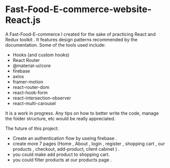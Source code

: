 # Fast-Food-E-commerce-website-React.js

A Fast-Food-E-commerce I created for the sake of practicing React and Redux toolkit . It features design 
patterns recommended by the documentation. Some of the tools used include: <br />

* Hooks (and custom hooks)
* React Router
* @material-ui/core
* firebase
* axios
* framer-motion
* react-router-dom
* react-hook-form
* react-intersection-observer
* react-multi-carousel

It is a work in progress. Any tips on how to better write the code, manage the folder structure, etc would be really appreciated. <br />

The future of this project: <br />

* Create an authentication flow by useing firebase . 
* create more 7 pages (Home , About , login , register , shopping cart , our products , checkout, add-product, client cabinet ) .
* you could make add product to  shopping cart.  
* you could filter products at our products page .  

